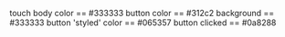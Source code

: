 touch body color == #333333
button color == #312c2
background == #333333
button 'styled' color == #065357
button clicked == #0a8288